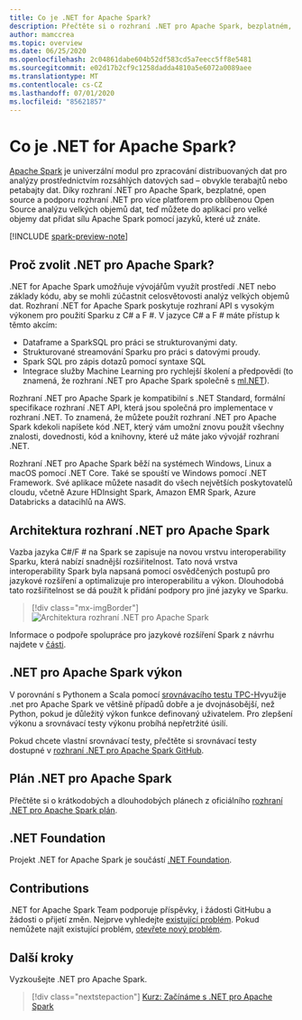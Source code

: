 ```yaml
---
title: Co je .NET for Apache Spark?
description: Přečtěte si o rozhraní .NET pro Apache Spark, bezplatném, open source a mezi platformami pro analýzu velkých objemů dat pro různé platformy, které zabírají Spark kdekoli, kde píšete kód .NET.
author: mamccrea
ms.topic: overview
ms.date: 06/25/2020
ms.openlocfilehash: 2c04861dabe604b52df583cd5a7eecc5ff8e5481
ms.sourcegitcommit: e02d17b2cf9c1258dadda4810a5e6072a0089aee
ms.translationtype: MT
ms.contentlocale: cs-CZ
ms.lasthandoff: 07/01/2020
ms.locfileid: "85621857"
---
```

# <a name="what-is-net-for-apache-spark"></a>Co je .NET for Apache Spark?

[Apache Spark](what-is-spark.md) je univerzální modul pro zpracování distribuovaných dat pro analýzy prostřednictvím rozsáhlých datových sad – obvykle terabajtů nebo petabajty dat. Díky rozhraní .NET pro Apache Spark, bezplatné, open source a podporu rozhraní .NET pro více platforem pro oblíbenou Open Source analýzu velkých objemů dat, teď můžete do aplikací pro velké objemy dat přidat sílu Apache Spark pomocí jazyků, které už znáte.

[!INCLUDE [spark-preview-note](../../includes/spark-preview-note.md)]

## <a name="why-choose-net-for-apache-spark"></a>Proč zvolit .NET pro Apache Spark?

.NET for Apache Spark umožňuje vývojářům využít prostředí .NET nebo základy kódu, aby se mohli zúčastnit celosvětovosti analýz velkých objemů dat. Rozhraní .NET for Apache Spark poskytuje rozhraní API s vysokým výkonem pro použití Sparku z C# a F #. V jazyce C# a F # máte přístup k těmto akcím:

* Dataframe a SparkSQL pro práci se strukturovanými daty.
* Strukturované streamování Sparku pro práci s datovými proudy.
* Spark SQL pro zápis dotazů pomocí syntaxe SQL
* Integrace služby Machine Learning pro rychlejší školení a předpovědi (to znamená, že rozhraní .NET pro Apache Spark společně s [ml.NET](https://dot.net/ml)).

Rozhraní .NET pro Apache Spark je kompatibilní s .NET Standard, formální specifikace rozhraní .NET API, která jsou společná pro implementace v rozhraní .NET. To znamená, že můžete použít rozhraní .NET pro Apache Spark kdekoli napíšete kód .NET, který vám umožní znovu použít všechny znalosti, dovednosti, kód a knihovny, které už máte jako vývojář rozhraní .NET.

Rozhraní .NET pro Apache Spark běží na systémech Windows, Linux a macOS pomocí .NET Core. Také se spouští ve Windows pomocí .NET Framework. Své aplikace můžete nasadit do všech největších poskytovatelů cloudu, včetně Azure HDInsight Spark, Amazon EMR Spark, Azure Databricks a datacihlů na AWS.

## <a name="net-for-apache-spark-architecture"></a>Architektura rozhraní .NET pro Apache Spark

Vazba jazyka C#/F # na Spark se zapisuje na novou vrstvu interoperability Sparku, která nabízí snadnější rozšiřitelnost. Tato nová vrstva interoperability Spark byla napsaná pomocí osvědčených postupů pro jazykové rozšíření a optimalizuje pro interoperabilitu a výkon. Dlouhodobá tato rozšiřitelnost se dá použít k přidání podpory pro jiné jazyky ve Sparku.

> [!div class="mx-imgBorder"]
> ![Architektura rozhraní .NET pro Apache Spark](media/dotnet-spark-architecture.png)

Informace o podpoře spolupráce pro jazykové rozšíření Spark z návrhu najdete v [části](https://issues.apache.org/jira/browse/SPARK-26257).

## <a name="net-for-apache-spark-performance"></a>.NET pro Apache Spark výkon

V porovnání s Pythonem a Scala pomocí [srovnávacího testu TPC-H](http://www.tpc.org/tpch/)využije .net pro Apache Spark ve většině případů dobře a je dvojnásobější, než Python, pokud je důležitý výkon funkce definovaný uživatelem. Pro zlepšení výkonu a srovnávací testy výkonu probíhá nepřetržité úsilí.

Pokud chcete vlastní srovnávací testy, přečtěte si srovnávací testy dostupné v [rozhraní .NET pro Apache Spark GitHub](https://github.com/dotnet/spark/tree/master/benchmark).

## <a name="net-for-apache-spark-roadmap"></a>Plán .NET pro Apache Spark

Přečtěte si o krátkodobých a dlouhodobých plánech z oficiálního [rozhraní .NET pro Apache Spark plán](https://github.com/dotnet/spark/blob/master/ROADMAP.md).

## <a name="net-foundation"></a>.NET Foundation

Projekt .NET for Apache Spark je součástí [.NET Foundation](https://www.dotnetfoundation.org/).

## <a name="contributions"></a>Contributions

.NET for Apache Spark Team podporuje příspěvky, i žádosti GitHubu a žádosti o přijetí změn. Nejprve vyhledejte [existující problém](https://github.com/dotnet/spark/issues). Pokud nemůžete najít existující problém, [otevřete nový problém](https://github.com/dotnet/spark/issues?utf8=%E2%9C%93&q=is%3Aissue+is%3Aopen+).

## <a name="next-steps"></a>Další kroky

Vyzkoušejte .NET pro Apache Spark.
> [!div class="nextstepaction"]
> [Kurz: Začínáme s .NET pro Apache Spark](./tutorials/get-started.md)
